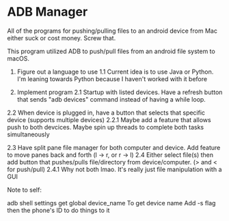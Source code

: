 # ADB Manager

All of the programs for pushing/pulling files to an android device from 
Mac either suck or cost money. Screw that. 

This program utilized ADB to push/pull files from an android file system to macOS. 

1. Figure out a language to use
1.1 Current idea is to use Java or Python. I'm leaning towards Python because I haven't worked with it before

2. Implement program
2.1 Startup with listed devices. Have a refresh button that sends "adb devices" command instead of having a while loop.

2.2 When device is plugged in, have a button that selects that specific device (supports multiple devices)
2.2.1 Maybe add a feature that allows push to both devcices. Maybe spin up threads to complete both tasks simultaneously

2.3 Have split pane file manager for both computer and device. Add feature to move panes back and forth (l -> r, or r -> l)
2.4 Either select file(s) then add button that pushes/pulls file/directory from device/computer. (> and < for push/pull)
2.4.1 Why not both lmao. It's really just file manipulation with a GUI

Note to self: 

adb shell settings get global device_name To get device name
Add -s flag then the phone's ID to do things to it
